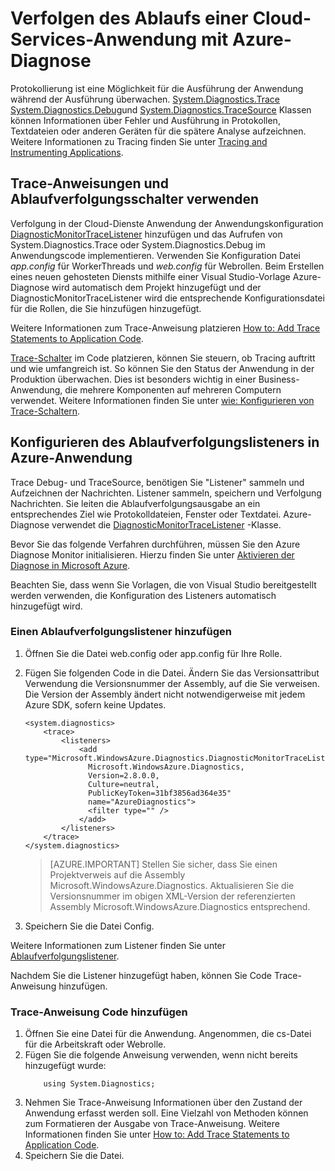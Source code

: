 <properties
    pageTitle="Verfolgen Sie den Datenfluss in einer Cloud Services-Anwendung mit Azure-Diagnose | Microsoft Azure"
    description="Ein Azure-Anwendung zu debuggen, Messen der Leistung, Überwachung, Analyse und mehr fügen Sie Tracing Nachrichten hinzu."
    services="cloud-services"
    documentationCenter=".net"
    authors="rboucher"
    manager="jwhit"
    editor=""/>

<tags
    ms.service="cloud-services"
    ms.workload="na"
    ms.tgt_pltfrm="na"
    ms.devlang="dotnet"
    ms.topic="article"
    ms.date="02/20/2016"
    ms.author="robb"/>



# <a name="trace-the-flow-of-a-cloud-services-application-with-azure-diagnostics"></a>Verfolgen des Ablaufs einer Cloud-Services-Anwendung mit Azure-Diagnose

Protokollierung ist eine Möglichkeit für die Ausführung der Anwendung während der Ausführung überwachen. [System.Diagnostics.Trace](https://msdn.microsoft.com/library/system.diagnostics.trace.aspx) [System.Diagnostics.Debug](https://msdn.microsoft.com/library/system.diagnostics.debug.aspx)und [System.Diagnostics.TraceSource](https://msdn.microsoft.com/library/system.diagnostics.tracesource.aspx) Klassen können Informationen über Fehler und Ausführung in Protokollen, Textdateien oder anderen Geräten für die spätere Analyse aufzeichnen. Weitere Informationen zu Tracing finden Sie unter [Tracing and Instrumenting Applications](https://msdn.microsoft.com/library/zs6s4h68.aspx).


## <a name="use-trace-statements-and-trace-switches"></a>Trace-Anweisungen und Ablaufverfolgungsschalter verwenden

Verfolgung in der Cloud-Dienste Anwendung der Anwendungskonfiguration [DiagnosticMonitorTraceListener](https://msdn.microsoft.com/library/azure/microsoft.windowsazure.diagnostics.diagnosticmonitortracelistener.aspx) hinzufügen und das Aufrufen von System.Diagnostics.Trace oder System.Diagnostics.Debug im Anwendungscode implementieren. Verwenden Sie Konfiguration Datei *app.config* für WorkerThreads und *web.config* für Webrollen. Beim Erstellen eines neuen gehosteten Diensts mithilfe einer Visual Studio-Vorlage Azure-Diagnose wird automatisch dem Projekt hinzugefügt und der DiagnosticMonitorTraceListener wird die entsprechende Konfigurationsdatei für die Rollen, die Sie hinzufügen hinzugefügt.

Weitere Informationen zum Trace-Anweisung platzieren [How to: Add Trace Statements to Application Code](https://msdn.microsoft.com/library/zd83saa2.aspx).

[Trace-Schalter](https://msdn.microsoft.com/library/3at424ac.aspx) im Code platzieren, können Sie steuern, ob Tracing auftritt und wie umfangreich ist. So können Sie den Status der Anwendung in der Produktion überwachen. Dies ist besonders wichtig in einer Business-Anwendung, die mehrere Komponenten auf mehreren Computern verwendet. Weitere Informationen finden Sie unter [wie: Konfigurieren von Trace-Schaltern](https://msdn.microsoft.com/library/t06xyy08.aspx).

## <a name="configure-the-trace-listener-in-an-azure-application"></a>Konfigurieren des Ablaufverfolgungslisteners in Azure-Anwendung

Trace Debug- und TraceSource, benötigen Sie "Listener" sammeln und Aufzeichnen der Nachrichten. Listener sammeln, speichern und Verfolgung Nachrichten. Sie leiten die Ablaufverfolgungsausgabe an ein entsprechendes Ziel wie Protokolldateien, Fenster oder Textdatei. Azure-Diagnose verwendet die [DiagnosticMonitorTraceListener](https://msdn.microsoft.com/library/azure/microsoft.windowsazure.diagnostics.diagnosticmonitortracelistener.aspx) -Klasse.

Bevor Sie das folgende Verfahren durchführen, müssen Sie den Azure Diagnose Monitor initialisieren. Hierzu finden Sie unter [Aktivieren der Diagnose in Microsoft Azure](cloud-services-dotnet-diagnostics.md).

Beachten Sie, dass wenn Sie Vorlagen, die von Visual Studio bereitgestellt werden verwenden, die Konfiguration des Listeners automatisch hinzugefügt wird.


### <a name="add-a-trace-listener"></a>Einen Ablaufverfolgungslistener hinzufügen

1. Öffnen Sie die Datei web.config oder app.config für Ihre Rolle.
2. Fügen Sie folgenden Code in die Datei. Ändern Sie das Versionsattribut Verwendung die Versionsnummer der Assembly, auf die Sie verweisen. Die Version der Assembly ändert nicht notwendigerweise mit jedem Azure SDK, sofern keine Updates.

    ```
    <system.diagnostics>
        <trace>
            <listeners>
                <add type="Microsoft.WindowsAzure.Diagnostics.DiagnosticMonitorTraceListener,
                  Microsoft.WindowsAzure.Diagnostics,
                  Version=2.8.0.0,
                  Culture=neutral,
                  PublicKeyToken=31bf3856ad364e35"
                  name="AzureDiagnostics">
                  <filter type="" />
                </add>
            </listeners>
        </trace>
    </system.diagnostics>
    ```
    >[AZURE.IMPORTANT] Stellen Sie sicher, dass Sie einen Projektverweis auf die Assembly Microsoft.WindowsAzure.Diagnostics. Aktualisieren Sie die Versionsnummer im obigen XML-Version der referenzierten Assembly Microsoft.WindowsAzure.Diagnostics entsprechend.

3. Speichern Sie die Datei Config.

Weitere Informationen zum Listener finden Sie unter [Ablaufverfolgungslistener](https://msdn.microsoft.com/library/4y5y10s7.aspx).

Nachdem Sie die Listener hinzugefügt haben, können Sie Code Trace-Anweisung hinzufügen.


### <a name="to-add-trace-statement-to-your-code"></a>Trace-Anweisung Code hinzufügen

1. Öffnen Sie eine Datei für die Anwendung. Angenommen, die <RoleName>cs-Datei für die Arbeitskraft oder Webrolle.
2. Fügen Sie die folgende Anweisung verwenden, wenn nicht bereits hinzugefügt wurde:
    ```
        using System.Diagnostics;
    ```
3. Nehmen Sie Trace-Anweisung Informationen über den Zustand der Anwendung erfasst werden soll. Eine Vielzahl von Methoden können zum Formatieren der Ausgabe von Trace-Anweisung. Weitere Informationen finden Sie unter [How to: Add Trace Statements to Application Code](https://msdn.microsoft.com/library/zd83saa2.aspx).
4. Speichern Sie die Datei.
